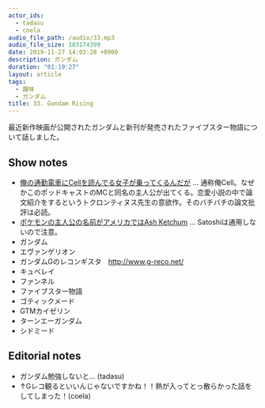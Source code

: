 ```yaml
---
actor_ids:
  - tadasu
  - coela
audio_file_path: /audio/33.mp3
audio_file_size: 103174399
date: 2019-11-27 14:03:28 +0900
description: ガンダム
duration: "01:19:27"
layout: article
tags: 
  - 趣味
  - ガンダム
title: 33. Gundam Rising
---
```

最近新作映画が公開されたガンダムと新刊が発売されたファイブスター物語について話しました。

## Show notes
- [俺の通勤電車にCellを読んでる女子が乗ってくるんだが](https://kakuyomu.jp/works/1177354054892425531) ... 通称俺Cell。なぜかこのポッドキャストのMCと同名の主人公が出てくる。恋愛小説の中で論文紹介をするというトクロンティヌス先生の意欲作。そのバチバチの論文批評は必読。
- [ポケモンの主人公の名前がアメリカではAsh Ketchum](https://bulbapedia.bulbagarden.net/wiki/Ash_Ketchum) ... Satoshiは通用しないので注意。
- ガンダム
- エヴァンゲリオン
- ガンダムGのレコンギスタ　http://www.g-reco.net/
- キュベレイ
- ファンネル
- ファイブスター物語
- ゴティックメード
- GTMカイゼリン
- ターンエーガンダム
- シドミード


## Editorial notes
- ガンダム勉強しないと... (tadasu)
- ↑Gレコ観るといいんじゃないですかね！！熱が入ってとっ散らかった話をしてしまった！(coela)
